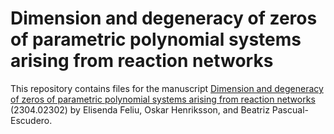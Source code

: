 # Dimension and degeneracy of zeros of parametric polynomial systems arising from reaction networks
This repository contains files for the manuscript [Dimension and degeneracy of zeros of parametric polynomial systems arising from reaction networks
](https://arxiv.org/abs/2304.02302) (2304.02302) by Elisenda Feliu, Oskar Henriksson, and Beatriz Pascual-Escudero.
